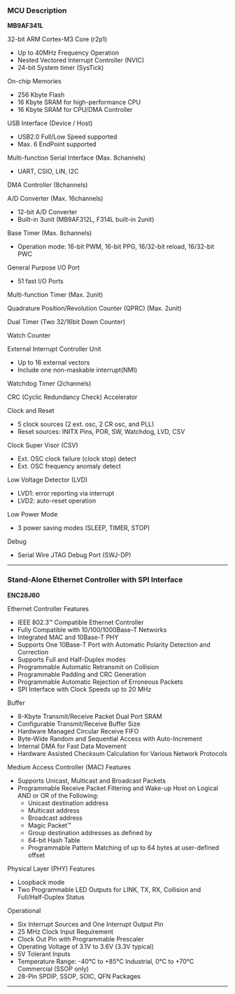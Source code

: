 ### <a name="MB9AF314L"></a>MCU Description ##
**MB9AF341L**  

32-bit ARM Cortex-M3 Core (r2p1)  
 - Up to 40MHz Frequency Operation  
 - Nested Vectored Interrupt Controller (NVIC)  
 - 24-bit System timer (SysTick)

On-chip Memories  
 - 256 Kbyte Flash  
 -  16 Kbyte SRAM for high-performance CPU  
 -  16 Kbyte SRAM for CPU/DMA Controller

USB Interface (Device / Host)  
 - USB2.0 Full/Low Speed supported  
 - Max. 6 EndPoint supported

Multi-function Serial Interface (Max. 8channels)  
 - UART, CSIO, LIN, I2C

DMA Controller (8channels)

A/D Converter (Max. 16channels)  
 - 12-bit A/D Converter  
 - Built-in 3unit  (MB9AF312L, F314L built-in 2unit)

Base Timer (Max. 8channels)  
 - Operation mode: 16-bit PWM, 16-bit PPG, 16/32-bit reload, 16/32-bit PWC

General Purpose I/O Port  
 - 51 fast I/O Ports

Multi-function Timer (Max. 2unit)

Quadrature Position/Revolution Counter (QPRC) (Max. 2unit)

Dual Timer (Two 32/16bit Down Counter)

Watch Counter

External Interrupt Controller Unit  
 - Up to 16 external vectors  
 - Include one non-maskable interrupt(NMI)

Watchdog Timer (2channels)

CRC (Cyclic Redundancy Check) Accelerator

Clock and Reset  
 - 5 clock sources (2 ext. osc, 2 CR osc, and PLL)  
 - Reset sources: INITX Pins, POR, SW, Watchdog, LVD, CSV

Clock Super Visor (CSV)  
 - Ext. OSC clock failure (clock stop) detect  
 - Ext. OSC frequency anomaly detect

Low Voltage Detector (LVD)  
 - LVD1: error reporting via interrupt  
 - LVD2: auto-reset operation

Low Power Mode  
 - 3 power saving modes (SLEEP, TIMER, STOP)

Debug  
 - Serial Wire JTAG Debug Port (SWJ-DP)

----------
### <a name="ENC28J60"></a>Stand-Alone Ethernet Controller with SPI Interface 
**ENC28J60**  

Ethernet Controller Features  

- IEEE 802.3™ Compatible Ethernet Controller
- Fully Compatible with 10/100/1000Base-T Networks
- Integrated MAC and 10Base-T PHY
- Supports One 10Base-T Port with Automatic Polarity Detection and Correction
- Supports Full and Half-Duplex modes
- Programmable Automatic Retransmit on Collision
- Programmable Padding and CRC Generation
- Programmable Automatic Rejection of Erroneous Packets
- SPI Interface with Clock Speeds up to 20 MHz

Buffer  

- 8-Kbyte Transmit/Receive Packet Dual Port SRAM
- Configurable Transmit/Receive Buffer Size
- Hardware Managed Circular Receive FIFO
- Byte-Wide Random and Sequential Access with Auto-Increment
- Internal DMA for Fast Data Movement
- Hardware Assisted Checksum Calculation for Various Network Protocols

Medium Access Controller (MAC) Features  

- Supports Unicast, Multicast and Broadcast Packets
- Programmable Receive Packet Filtering and Wake-up Host on Logical AND or OR of the Following:
	- Unicast destination address
	- Multicast address
	- Broadcast address
	- Magic Packet™
	- Group destination addresses as defined by
	- 64-bit Hash Table
	- Programmable Pattern Matching of up to 64 bytes at user-defined offset

Physical Layer (PHY) Features  

- Loopback mode
- Two Programmable LED Outputs for LINK, TX, RX, Collision and Full/Half-Duplex Status  

Operational  

- Six Interrupt Sources and One Interrupt Output Pin
- 25 MHz Clock Input Requirement
- Clock Out Pin with Programmable Prescaler
- Operating Voltage of 3.1V to 3.6V (3.3V typical)
- 5V Tolerant Inputs
- Temperature Range: -40°C to +85°C Industrial, 0°C to +70°C Commercial (SSOP only)
- 28-Pin SPDIP, SSOP, SOIC, QFN Packages  


----------
